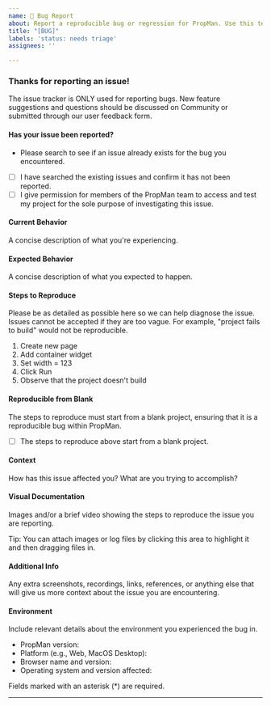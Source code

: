 ```yaml
---
name: 🐛 Bug Report
about: Report a reproducible bug or regression for PropMan. Use this template to provide a detailed report.
title: "[BUG]"
labels: 'status: needs triage'
assignees: ''

---
```


### Thanks for reporting an issue!
The issue tracker is ONLY used for reporting bugs. New feature suggestions and questions should be discussed on Community or submitted through our user feedback form.

#### Has your issue been reported?
- Please search to see if an issue already exists for the bug you encountered.

- [ ] I have searched the existing issues and confirm it has not been reported.
- [ ] I give permission for members of the PropMan team to access and test my project for the sole purpose of investigating this issue.

#### Current Behavior
A concise description of what you're experiencing.

#### Expected Behavior
A concise description of what you expected to happen.

#### Steps to Reproduce
Please be as detailed as possible here so we can help diagnose the issue.
Issues cannot be accepted if they are too vague. For example, "project fails to build" would not be reproducible.

1. Create new page
2. Add container widget
3. Set width = 123
4. Click Run
5. Observe that the project doesn't build

#### Reproducible from Blank
The steps to reproduce must start from a blank project, ensuring that it is a reproducible bug within PropMan.

- [ ] The steps to reproduce above start from a blank project.

#### Context
How has this issue affected you? What are you trying to accomplish?

#### Visual Documentation
Images and/or a brief video showing the steps to reproduce the issue you are reporting.

Tip: You can attach images or log files by clicking this area to highlight it and then dragging files in.

#### Additional Info
Any extra screenshots, recordings, links, references, or anything else that will give us more context about the issue you are encountering.

#### Environment
Include relevant details about the environment you experienced the bug in.

- PropMan version:
- Platform (e.g., Web, MacOS Desktop):
- Browser name and version:
- Operating system and version affected:

Fields marked with an asterisk (*) are required.

---


